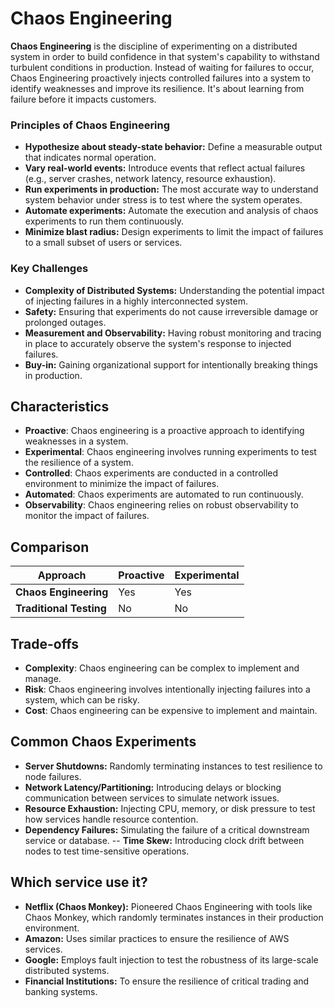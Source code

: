 # Chaos Engineering



**Chaos Engineering** is the discipline of experimenting on a distributed system in order to build confidence in that system's capability to withstand turbulent conditions in production. Instead of waiting for failures to occur, Chaos Engineering proactively injects controlled failures into a system to identify weaknesses and improve its resilience. It's about learning from failure before it impacts customers.

### Principles of Chaos Engineering

-   **Hypothesize about steady-state behavior:** Define a measurable output that indicates normal operation.
-   **Vary real-world events:** Introduce events that reflect actual failures (e.g., server crashes, network latency, resource exhaustion).
-   **Run experiments in production:** The most accurate way to understand system behavior under stress is to test where the system operates.
-   **Automate experiments:** Automate the execution and analysis of chaos experiments to run them continuously.
-   **Minimize blast radius:** Design experiments to limit the impact of failures to a small subset of users or services.

### Key Challenges

-   **Complexity of Distributed Systems:** Understanding the potential impact of injecting failures in a highly interconnected system.
-   **Safety:** Ensuring that experiments do not cause irreversible damage or prolonged outages.
-   **Measurement and Observability:** Having robust monitoring and tracing in place to accurately observe the system's response to injected failures.
-   **Buy-in:** Gaining organizational support for intentionally breaking things in production.

## Characteristics

- **Proactive**: Chaos engineering is a proactive approach to identifying weaknesses in a system.
- **Experimental**: Chaos engineering involves running experiments to test the resilience of a system.
- **Controlled**: Chaos experiments are conducted in a controlled environment to minimize the impact of failures.
- **Automated**: Chaos experiments are automated to run continuously.
- **Observability**: Chaos engineering relies on robust observability to monitor the impact of failures.

## Comparison

| Approach | Proactive | Experimental |
|---|---|---|
| **Chaos Engineering** | Yes | Yes |
| **Traditional Testing** | No | No |

## Trade-offs

- **Complexity**: Chaos engineering can be complex to implement and manage.
- **Risk**: Chaos engineering involves intentionally injecting failures into a system, which can be risky.
- **Cost**: Chaos engineering can be expensive to implement and maintain.

## Common Chaos Experiments

-   **Server Shutdowns:** Randomly terminating instances to test resilience to node failures.
-   **Network Latency/Partitioning:** Introducing delays or blocking communication between services to simulate network issues.
-   **Resource Exhaustion:** Injecting CPU, memory, or disk pressure to test how services handle resource contention.
-   **Dependency Failures:** Simulating the failure of a critical downstream service or database.
--   **Time Skew:** Introducing clock drift between nodes to test time-sensitive operations.

## Which service use it?

-   **Netflix (Chaos Monkey):** Pioneered Chaos Engineering with tools like Chaos Monkey, which randomly terminates instances in their production environment.
-   **Amazon:** Uses similar practices to ensure the resilience of AWS services.
-   **Google:** Employs fault injection to test the robustness of its large-scale distributed systems.
-   **Financial Institutions:** To ensure the resilience of critical trading and banking systems.
